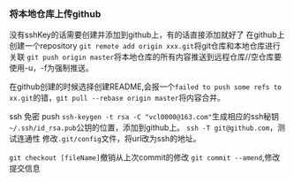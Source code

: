 
### 将本地仓库上传github
没有sshKey的话需要创建并添加到github上，有的话直接添加就好了
在github上创建一个repository
`git remote add origin xxx.git`将git仓库和本地仓库进行关联
`git push origin master`将本地仓库的所有内容推送到远程仓库//空仓库要使用-u，-f为强制推送。

在github创建的时候选择创建README,会报一个`failed to push some refs to xx.git`的错，`git pull --rebase origin master`将内容合并。

ssh 免密 push
`ssh-keygen -t rsa -C "vcl0000@163.com"`生成相应的ssh秘钥
`~/.ssh/id_rsa.pub`公钥的位置，添加到github上。
`ssh -T git@github.com`，测试连通性
修改`.git/config`文件，将url改为ssh的地址。


`git checkout [fileName]`撤销从上次commit的修改
`git commit --amend`,修改提交信息
